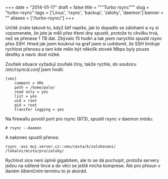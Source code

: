 
+++
date = "2014-01-17"
draft = false
title = """Turbo rsync"""
slug = "turbo-rsync"
tags = ['Linux', 'rsync', 'backup', 'zálohy', 'daemon']
banner = ""
aliases = ['/turbo-rsync/']
+++

Určitě znáte takové to, když šéf napíše, jak to dopadlo se zálohami a vy si vzpomenete, že jste je měli přes třemi dny spustit, protože to chvilku trvá, než se přenese 1 TB dat. Zbývalo 15 hodin a tak jsem narychlo spustil *rsync* přes *SSH*. Hned jak jsem kouknul na graf jsem si uvědomil, že SSH limituje rychlost přenosu a tam kde mělo být několik stovek Mbps byly pouze desítky a navíc dost nízké.

Zoufalé situace vyžadují zoufalé činy, takže rychle, do souboru */etc/rsyncd.conf* jsem hodil:

	[vms]
        comment = VMs
        path = /home/pole/
        read only = yes
        list = yes
        uid = root
        gid = root
        transfer logging = yes

Na firewallu povolil port pro rsync (873), spustil rsync v daemon módu:

	# rsync --daemon
    
A nakonec spustil přenos:

	rsync -avz muj.server.cz::vms/cesta/k/zalohovani/ /lokalni/misto/pro/zalohy/
    
Rychlost sice není úplně gigabitem, ale to se dá pochopit, protože servery jedou na sdílené lince a do věci se ještě míchá komprese. Ale pro přesun v daném šibeničním termínu to je akorád.

